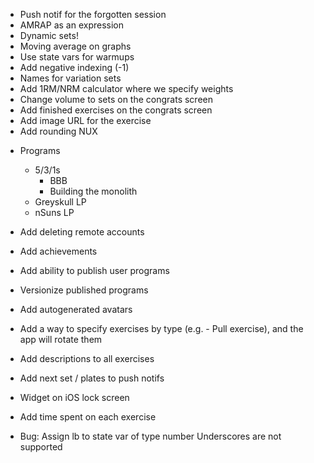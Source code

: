 - Push notif for the forgotten session
- AMRAP as an expression
- Dynamic sets!
- Moving average on graphs
- Use state vars for warmups
- Add negative indexing (-1)
- Names for variation sets
- Add 1RM/NRM calculator where we specify weights
- Change volume to sets on the congrats screen
- Add finished exercises on the congrats screen
- Add image URL for the exercise
- Add rounding NUX

* Programs
  - 5/3/1s
    - BBB
    - Building the monolith
  - Greyskull LP
  - nSuns LP
* Add deleting remote accounts
* Add achievements
* Add ability to publish user programs
* Versionize published programs
* Add autogenerated avatars
* Add a way to specify exercises by type (e.g. - Pull exercise), and the app will rotate them
* Add descriptions to all exercises
* Add next set / plates to push notifs
* Widget on iOS lock screen
* Add time spent on each exercise

* Bug:
  Assign lb to state var of type number
  Underscores are not supported
